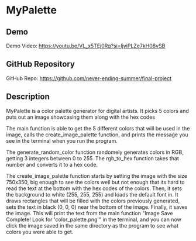# MyPalette

## Demo
Demo Video: <https://youtu.be/VL_x5TEj0Rg?si=ljyiPLZe7kH08vSB>

## GitHub Repository
GitHub Repo: <https://github.com/never-ending-summer/final-project>

## Description
MyPalette is a color palette generator for digital artists. It picks 5 colors and puts out an image showcasing them along with the hex codes

The main function is able to get the 5 different colors that will be used in the image, calls the create_image_palette function, and prints the message you see in the terminal when you run the program.

The generate_random_color function randomely generates colors in RGB, getting 3 integers between 0 to 255. The rgb_to_hex function takes that number and converts it to a hex code.

The create_image_palette function starts by setting the image with the size 750x350, big enough to see the colors well but not enough that its hard to read the text at the bottom with the hex codes of the colors. Then, it sets the background to white (255, 255, 255) and loads the default font in. It draws rectangles that will be filled with the colors previously generated, sets the text in black (0, 0, 0) near the bottom of the image. Finally, it saves the image. This will print the text from the main function "Image Save Complete! Look for 'color_palette.png'" in the terminal, and you can now click the image saved in the same directory as the program to see what colors you were able to get.